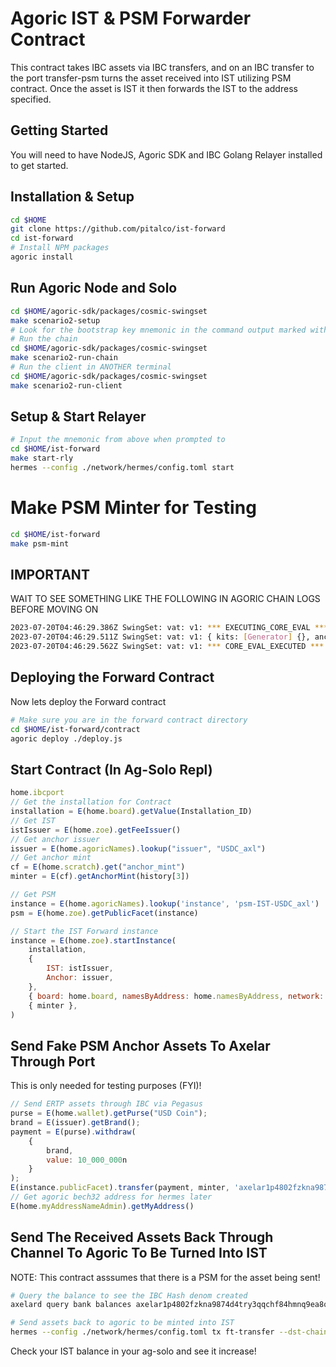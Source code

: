 # Agoric IST & PSM Forwarder Contract

This contract takes IBC assets via IBC transfers, and on an IBC transfer to the port transfer-psm turns the asset received into IST utilizing PSM contract. Once the asset is IST it then forwards the IST to the address specified.

## Getting Started
You will need to have NodeJS, Agoric SDK and IBC Golang Relayer installed to get started.

## Installation & Setup
```bash
cd $HOME
git clone https://github.com/pitalco/ist-forward
cd ist-forward
# Install NPM packages
agoric install
```

## Run Agoric Node and Solo
```bash
cd $HOME/agoric-sdk/packages/cosmic-swingset
make scenario2-setup
# Look for the bootstrap key mnemonic in the command output marked with **Important**. We need this for relayer commands below
# Run the chain
cd $HOME/agoric-sdk/packages/cosmic-swingset
make scenario2-run-chain
# Run the client in ANOTHER terminal
cd $HOME/agoric-sdk/packages/cosmic-swingset
make scenario2-run-client
```

## Setup & Start Relayer
```bash
# Input the mnemonic from above when prompted to
cd $HOME/ist-forward
make start-rly
hermes --config ./network/hermes/config.toml start
```

# Make PSM Minter for Testing
```bash
cd $HOME/ist-forward
make psm-mint
```

## IMPORTANT
WAIT TO SEE SOMETHING LIKE THE FOLLOWING IN AGORIC CHAIN LOGS BEFORE MOVING ON
```bash
2023-07-20T04:46:29.386Z SwingSet: vat: v1: *** EXECUTING_CORE_EVAL ***
2023-07-20T04:46:29.511Z SwingSet: vat: v1: { kits: [Generator] {}, anchorMinter: Object [Alleged: USDC_axl mint] {}, anchorMintHolderPF: Object [Alleged: PublicFacet] {}, anchorMintBundleId: 'board01235' }
2023-07-20T04:46:29.562Z SwingSet: vat: v1: *** CORE_EVAL_EXECUTED ***
```

## Deploying the Forward Contract
Now lets deploy the Forward contract
```bash
# Make sure you are in the forward contract directory
cd $HOME/ist-forward/contract
agoric deploy ./deploy.js
```

## Start Contract (In Ag-Solo Repl)
```javascript
home.ibcport
// Get the installation for Contract
installation = E(home.board).getValue(Installation_ID)
// Get IST
istIssuer = E(home.zoe).getFeeIssuer()
// Get anchor issuer
issuer = E(home.agoricNames).lookup("issuer", "USDC_axl")
// Get anchor mint
cf = E(home.scratch).get("anchor_mint")
minter = E(cf).getAnchorMint(history[3])

// Get PSM
instance = E(home.agoricNames).lookup('instance', 'psm-IST-USDC_axl')
psm = E(home.zoe).getPublicFacet(instance)

// Start the IST Forward instance
instance = E(home.zoe).startInstance(
    installation,
    {
        IST: istIssuer,
        Anchor: issuer,
    },
    { board: home.board, namesByAddress: home.namesByAddress, network: home.network, psm, remoteConnectionId: "connection-0", port: history[0][0] },
    { minter },
)
```

## Send Fake PSM Anchor Assets To Axelar Through Port
This is only needed for testing purposes (FYI)!
```javascript
// Send ERTP assets through IBC via Pegasus
purse = E(home.wallet).getPurse("USD Coin");
brand = E(issuer).getBrand();
payment = E(purse).withdraw(
    {
        brand,
        value: 10_000_000n
    }
);
E(instance.publicFacet).transfer(payment, minter, 'axelar1p4802fzkna9874d4try3qqchf84hmnq9ea8qnc', purse);
// Get agoric bech32 address for hermes later
E(home.myAddressNameAdmin).getMyAddress()
```

## Send The Received Assets Back Through Channel To Agoric To Be Turned Into IST
NOTE: This contract asssumes that there is a PSM for the asset being sent!
```bash
# Query the balance to see the IBC Hash denom created
axelard query bank balances axelar1p4802fzkna9874d4try3qqchf84hmnq9ea8qnc --node https://axelartest-rpc.quantnode.tech:443

# Send assets back to agoric to be minted into IST
hermes --config ./network/hermes/config.toml tx ft-transfer --dst-chain agoriclocal --src-chain axelar-testnet-lisbon-3 --src-port transfer --src-channel {channel on axelar} --amount 10000000 --denom {denom from above query} --timeout-height-offset 1000 --receiver {your agoric address from above}
```

Check your IST balance in your ag-solo and see it increase!